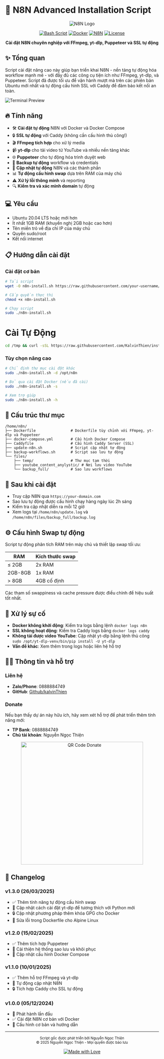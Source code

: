 # 🚀 N8N Advanced Installation Script

<div align="center">

![N8N Logo](https://n8n.io/favicon.ico) 

[![Bash Script](https://img.shields.io/badge/bash-script-brightgreen.svg)](https://www.gnu.org/software/bash/)
[![Docker](https://img.shields.io/badge/Docker-Ready-blue.svg)](https://www.docker.com/)
[![N8N](https://img.shields.io/badge/N8N-Workflow%20Automation-orange.svg)](https://n8n.io/)
[![License](https://img.shields.io/badge/license-MIT-green.svg)](LICENSE)

**Cài đặt N8N chuyên nghiệp với FFmpeg, yt-dlp, Puppeteer và SSL tự động**

</div>

## ✨ Tổng quan

Script cài đặt nâng cao này giúp bạn triển khai N8N - nền tảng tự động hóa workflow mạnh mẽ - với đầy đủ các công cụ tiện ích như FFmpeg, yt-dlp, và Puppeteer. Script đã được tối ưu để vận hành mượt mà trên các phiên bản Ubuntu mới nhất và tự động cấu hình SSL với Caddy để đảm bảo kết nối an toàn.

![Terminal Preview](https://raw.githubusercontent.com/n8n-io/n8n/master/assets/n8n-screenshot.png)

## 🔥 Tính năng

- 🛠️ **Cài đặt tự động** N8N với Docker và Docker Compose
- 🔒 **SSL tự động** với Caddy (không cần cấu hình thủ công!)
- 🎬 **FFmpeg tích hợp** cho xử lý media
- 📹 **yt-dlp** cho tải video từ YouTube và nhiều nền tảng khác
- 🌐 **Puppeteer** cho tự động hóa trình duyệt web
- 💾 **Backup tự động** workflow và credentials
- 🔄 **Cập nhật tự động** N8N và các thành phần
- 📊 **Tự động cấu hình swap** dựa trên RAM của máy chủ
- ⚠️ **Xử lý lỗi thông minh** và reporting
- 🔍 **Kiểm tra và xác minh domain** tự động

## 💻 Yêu cầu

- Ubuntu 20.04 LTS hoặc mới hơn
- Ít nhất 1GB RAM (khuyến nghị 2GB hoặc cao hơn)
- Tên miền trỏ về địa chỉ IP của máy chủ
- Quyền sudo/root
- Kết nối internet

## 📋 Hướng dẫn cài đặt

### Cài đặt cơ bản

```bash
# Tải script
wget -O n8n-install.sh https://raw.githubusercontent.com/your-username/n8n-installer/main/n8n-install.sh

# Cấp quyền thực thi
chmod +x n8n-install.sh

# Chạy script
sudo ./n8n-install.sh
```
# Cài Tự Động
```bash
cd /tmp && curl -sSL https://raw.githubusercontent.com/KalvinThien/install-n8n-ffmpeg/main/auto_cai_dat_n8n.sh | tr -d '\r' > install_n8n.sh && chmod +x install_n8n.sh && sudo bash install_n8n.sh
```
### Tùy chọn nâng cao

```bash
# Chỉ định thư mục cài đặt khác
sudo ./n8n-install.sh -d /opt/n8n

# Bỏ qua cài đặt Docker (nếu đã cài)
sudo ./n8n-install.sh -s

# Xem trợ giúp
sudo ./n8n-install.sh -h
```

## 🔧 Cấu trúc thư mục

```
/home/n8n/
├── Dockerfile                # Dockerfile tùy chỉnh với FFmpeg, yt-dlp và Puppeteer
├── docker-compose.yml        # Cấu hình Docker Compose
├── Caddyfile                 # Cấu hình Caddy Server (SSL)
├── update-n8n.sh             # Script cập nhật tự động
├── backup-workflows.sh       # Script sao lưu tự động
└── files/
    ├── temp/                 # Thư mục tạm thời
    ├── youtube_content_anylystic/ # Nơi lưu video YouTube  
    └── backup_full/          # Sao lưu workflows
```

## 📌 Sau khi cài đặt

- Truy cập N8N qua `https://your-domain.com`
- Sao lưu tự động được cấu hình chạy hàng ngày lúc 2h sáng
- Kiểm tra cập nhật diễn ra mỗi 12 giờ 
- Xem logs tại `/home/n8n/update.log` và `/home/n8n/files/backup_full/backup.log`

## ⚙️ Cấu hình Swap tự động 

Script tự động phân tích RAM trên máy chủ và thiết lập swap tối ưu:

| RAM | Kích thước swap |
|-----|-----------------|
| ≤ 2GB | 2x RAM |
| 2GB-8GB | 1x RAM |
| > 8GB | 4GB cố định |

Các tham số swappiness và cache pressure được điều chỉnh để hiệu suất tốt nhất.

## 🚨 Xử lý sự cố

- **Docker không khởi động**: Kiểm tra logs bằng lệnh `docker logs n8n`
- **SSL không hoạt động**: Kiểm tra Caddy logs bằng `docker logs caddy`
- **Không tải được video YouTube**: Cập nhật yt-dlp bằng lệnh thủ công `sudo /opt/yt-dlp-venv/bin/pip install -U yt-dlp`
- **Vấn đề khác**: Xem thêm trong logs hoặc liên hệ hỗ trợ

## 👨‍💻 Thông tin và hỗ trợ

### Liên hệ

- **Zalo/Phone**: 0888884749
- **GitHub**: [Github/kalvinThien](https://github.com/KalvinThien)

### Donate

Nếu bạn thấy dự án này hữu ích, hãy xem xét hỗ trợ để phát triển thêm tính năng mới:

- **TP Bank**: 0888884749
- **Chủ tài khoản**: Nguyễn Ngọc Thiện

<div align="center">
  <img src="https://github.com/KalvinThien/install-n8n-ffmpeg/blob/main/qrcode.png?raw=true" alt="QR Code Donate" width="400">
</div>

## 📝 Changelog

### v1.3.0 (26/03/2025)
- ✅ Thêm tính năng tự động cấu hình swap
- 🔄 Cập nhật cách cài đặt yt-dlp để tương thích với Python mới
- 🔒 Cập nhật phương pháp thêm khóa GPG cho Docker
- 🐛 Sửa lỗi trong Dockerfile cho Alpine Linux

### v1.2.0 (15/02/2025)
- ✅ Thêm tích hợp Puppeteer
- 🔄 Cải thiện hệ thống sao lưu và khôi phục
- 🔧 Cập nhật cấu hình Docker Compose

### v1.1.0 (10/01/2025)
- ✅ Thêm hỗ trợ FFmpeg và yt-dlp
- 🔄 Tự động cập nhật N8N
- 🔒 Tích hợp Caddy cho SSL tự động

### v1.0.0 (05/12/2024)
- 🚀 Phát hành lần đầu
- ✅ Cài đặt N8N cơ bản với Docker
- 🔧 Cấu hình cơ bản và hướng dẫn

---

<div align="center">
  <p>
    <sub>Script gốc được phát triển bởi Nguyễn Ngọc Thiện</sub><br>
    <sub>© 2025 Nguyễn Ngọc Thiện - Mọi quyền được bảo lưu</sub>
  </p>
  
  [![Made with Love](https://img.shields.io/badge/Made%20with-❤️-red.svg)](https://github.com/your-username)
</div>
